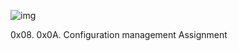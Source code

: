 ![img](https://assets.imaginablefutures.com/media/images/ALX_Logo.max-200x150.png)

0x08. 0x0A. Configuration management Assignment
